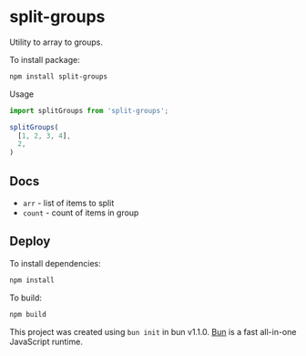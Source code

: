 # split-groups

Utility to array to groups.

To install package:

```bash
npm install split-groups
```

Usage

```javascript
import splitGroups from 'split-groups';

splitGroups(
  [1, 2, 3, 4],
  2,
)
```

## Docs

- `arr` - list of items to split
- `count` - count of items in group

## Deploy

To install dependencies:

```bash
npm install
```

To build:

```bash
npm build
```

This project was created using `bun init` in bun v1.1.0. [Bun](https://bun.sh) is a fast all-in-one JavaScript runtime.
